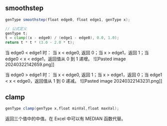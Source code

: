 
## smoothstep
```glsl
genType smoothstep(float edge0, float edge1, genType x);

// 公式定义
genType t;
t = clamp((x - edge0) / (edge1 - edge0), 0.0, 1.0);
return t * t * (3.0 - 2.0 * t);
```
当 edge0 < edge1 时：
当 x < edge0, 返回 0；当 x > edge1，返回 1；当 edge0 < x < edge1，返回值从 0 到 1 递增。
![[Pasted image 20240322142659.png]]

当 edge0 > edge1 时：
当 x < edge0, 返回 1；当 x > edge1，返回 0；当 edge1 < x < edge0，返回值从 1 到 0 递减。
![[Pasted image 20240322143231.png]]


## clamp
```glsl
genType clamp(genType x,float minVal,float maxVal);
```
返回三个值中的中值。在 Excel 中可以有 MEDIAN 函数代替。


